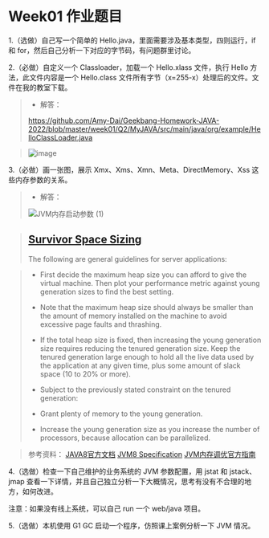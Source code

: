 # Week01 作业题目

1.（选做）自己写一个简单的 Hello.java，里面需要涉及基本类型，四则运行，if 和 for，然后自己分析一下对应的字节码，有问题群里讨论。

2.（必做）自定义一个 Classloader，加载一个 Hello.xlass 文件，执行 Hello 方法，此文件内容是一个 Hello.class 文件所有字节（x=255-x）处理后的文件。文件在我的教室下载。
> - 解答：
> 
>  https://github.com/Amy-Dai/Geekbang-Homework-JAVA-2022/blob/master/week01/Q2/MyJAVA/src/main/java/org/example/HelloClassLoader.java

> ![image](https://user-images.githubusercontent.com/56108927/166718976-7b7ff900-d990-43cf-aa1c-596a6e6062aa.png)


3.（必做）画一张图，展示 Xmx、Xms、Xmn、Meta、DirectMemory、Xss 这些内存参数的关系。
> - 解答：
> 
> ![JVM内存启动参数 (1)](https://user-images.githubusercontent.com/56108927/167284664-0f8dd68f-993b-4681-9740-11d56f255043.jpg)


> ## [Survivor Space Sizing](https://docs.oracle.com/javase/8/docs/technotes/guides/vm/gctuning/sizing.html#sthref22)
> The following are general guidelines for server applications:

> - First decide the maximum heap size you can afford to give the virtual machine. Then plot your performance metric against young generation sizes to find the best setting.
> 
> - Note that the maximum heap size should always be smaller than the amount of memory installed on the machine to avoid excessive page faults and thrashing.
> 
> - If the total heap size is fixed, then increasing the young generation size requires reducing the tenured generation size. Keep the tenured generation large enough to hold all the live data used by the application at any given time, plus some amount of slack space (10 to 20% or more).
> 
> - Subject to the previously stated constraint on the tenured generation:
> 
> - Grant plenty of memory to the young generation.
> 
> - Increase the young generation size as you increase the number of processors, because allocation can be parallelized.

> 参考资料：
> [JAVA8官方文档](https://docs.oracle.com/javase/8/)
> [JVM8 Specification](https://docs.oracle.com/javase/specs/jvms/se8/html/index.html)
> [JVM内存调优官方指南](https://docs.oracle.com/javase/8/docs/technotes/guides/vm/gctuning/sizing.html#sthref22)

4.（选做）检查一下自己维护的业务系统的 JVM 参数配置，用 jstat 和 jstack、jmap 查看一下详情，并且自己独立分析一下大概情况，思考有没有不合理的地方，如何改进。

注意：如果没有线上系统，可以自己 run 一个 web/java 项目。

5.（选做）本机使用 G1 GC 启动一个程序，仿照课上案例分析一下 JVM 情况。
